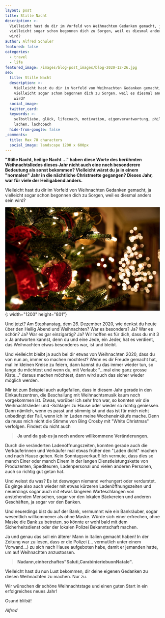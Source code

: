 ```yaml
---
layout: post
title: Stille Nacht
description: >-
  Vielleicht hast du dir im Vorfeld von Weihnachten Gedanken gemacht, ja
  vielleicht sogar schon begonnen dich zu Sorgen, weil es diesmal anders sein
  wird? 
author: Alfred Schuler
featured: false
categories:
  - travel
  - life
featured_image: /images/blog-post_images/blog-2020-12-26.jpg
seo:
  title: Stille Nacht
  description: >-
    Vielleicht hast du dir im Vorfeld von Weihnachten Gedanken gemacht, ja
    vielleicht sogar schon begonnen dich zu Sorgen, weil es diesmal anders sein
    wird?
  social_image:
  twitter_card:
  keywords: >-
    selbstliebe, glück, lifecoach, motivation, eigenverantwortung, philosophie,
    lachen, lachcoach
  hide-from-google: false
_comments:
  title: Max 70 characters
  social_image: landscape 1200 x 600px
---
```

**"Stille Nacht, heilige Nacht …" haben diese Worte des berühmten Weihnachtsliedes dieses Jahr nicht auch eine noch besonderere Bedeutung als sonst bekommen? Vielleicht wärst du ja in einem "normalen" Jahr in die nächtliche Christmette gegangen? Dieses Jahr, war für viele der Heiligabend anders.**

Vielleicht hast du dir im Vorfeld von Weihnachten Gedanken gemacht, ja vielleicht sogar schon begonnen dich zu Sorgen, weil es diesmal anders sein wird?

![](/images/blog-post_images/blog-2020-12-26.jpg){: width="1200" height="801"}

Und jetzt? Am Stephanstag, dem 26. Dezember 2020, wie denkst du heute über den Heilig Abend und Weihnachten? War es besonders? Ja? War es schön? Ja? War es gar einzigartig? Ja? Wir hoffen es für dich, dass du mit 3 x Ja antworten kannst, denn du und eine Jede, ein Jeder, hat es verdient, das Weihnachten etwas besonderes war, ist und bleibt.

Und vielleicht bleibt ja auch bei dir etwas von Weihnachten 2020, dass du von nun an, immer so machen möchtest? Wenn es dir Freude gemacht hat, mal im kleinen Kreise zu feiern, dann kannst du das immer wieder tun, so lange du möchtest und wenn du, mit Verlaub: "…mal eine ganz grosse Kiste…" daraus machen möchtest, dann wird auch das sicher wieder möglich werden.

Mir ist zum Beispiel auch aufgefallen, dass in diesem Jahr gerade in den Einkaufszentren, die Beschallung mit Weihnachtsmusik kaum noch vorgekommen ist. Etwas, worüber ich sehr froh war, so konnten wir die Weihnachtslieder und -Schlager zu Hause oder wieder so richtig geniessen. Dann nämlich, wenn es passt und stimmig ist und das ist für mich nicht unbedingt der Fall, wenn ich im Laden meine Wocheneinkäufe mache. Denn da muss mich nicht die Stimme von Bing Crosby mit "White Christmas" verfolgen. Findest du nicht auch

> **Ja und da gab es ja noch andere willkommene Veränderungen.**

Durch die veränderten Ladenöffnungszeiten, konnten gerade auch die Verkäuferinnen und Verkäufer mal etwas früher den "Laden dicht" machen und nach Hause gehen. Kein Sonntagsverkauf\! Ich vermute, dass dies so manch Einer oder manch Einem in der langen Dienstleistungskette von Produzenten, Spediteuren, Ladenpersonal und vielen anderen Personen, auch so richtig gut getan hat.

Und weisst du was? Es ist deswegen niemand verhungert oder verdurstet. Es ginge also auch wieder mit etwas kürzeren Ladenöffnungszeiten und neuerdings sogar auch mit etwas längeren Warteschlangen von anstehenden Menschen, sogar vor den lokalen Bäckereien und anderen Geschäften, ja sogar vor den Banken.

Und neuerdings bist du auf der Bank, vermummt wie ein Bankräuber, sogar wesentlich willkommener als ohne Maske. Würde sich einer erfrechen, ohne Maske die Bank zu betreten, so könnte er wohl bald mit dem Sicherheitsdienst oder der lokalen Polizei Bekanntschaft machen.

Ja und genau das soll ein älterer Mann in Italien gemacht haben\! In der Zeitung war zu lesen, dass er die Polizei (… vermutlich unter einem Vorwand…) zu sich nach Hause aufgeboten habe, damit er jemanden hatte, um auf Weihnachten anzustossen.

> **Na****dann,****ein****herzhaftes****"Saluti,****Carabinieri****e****buon****Natale".**

Vielleicht hast du nun Lust bekommen, dir deine eigenen Gedanken zu diesen Weihnachten zu machen. Nur zu.

Wir wünschen dir schöne Weihnachtstage und einen guten Start in ein erfolgreiches neues Jahr\!

Gsund bliibä\!

*Alfred*
